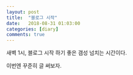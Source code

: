 ```yaml
---
layout: post
title:  "블로그 시작"
date:   2018-08-31 01:03:00
categories: [diary]
comments: true
---
```


새벽 1시, 블로그 시작 하기 좋은 갬성 넘치는 시간이다.

이번엔 꾸준히 글 써보자.
